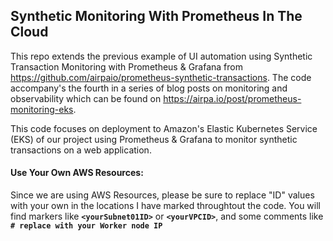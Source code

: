 ## Synthetic Monitoring With Prometheus In The Cloud

This repo extends the previous example of UI automation using Synthetic Transaction Monitoring with Prometheus & Grafana from https://github.com/airpaio/prometheus-synthetic-transactions. The code accompany's the fourth in a series of blog posts on monitoring and observability which can be found on https://airpa.io/post/prometheus-monitoring-eks.

This code focuses on deployment to Amazon's Elastic Kubernetes Service (EKS) of our project using Prometheus & Grafana to monitor synthetic transactions on a web application.

#### Use Your Own AWS Resources:
Since we are using AWS Resources, please be sure to replace "ID" values with your own in the locations I have marked throughtout the code. You will find markers like **`<yourSubnet01ID>`** or **`<yourVPCID>`**, and some comments like **`# replace with your Worker node IP`**
